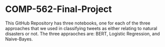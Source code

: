 # COMP-562-Final-Project

This GitHub Repository has three notebooks, one for each of the three approaches that we used in classifying tweets as either relating to natural disasters or not. The three appraoches are: BERT, Logistic Regression, and Naive-Bayes.
